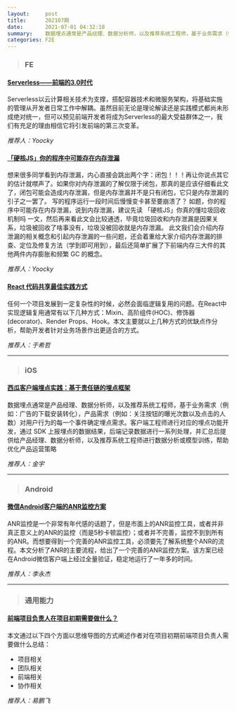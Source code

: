 ```yaml
---
layout:     post
title:      202107期
date:       2021-07-01 04:32:18
summary:    数据埋点通常是产品经理、数据分析师，以及推荐系统工程师，基于业务需求（例如：广告的下载安装转化），产品需求（例如：关注按钮的曝光次数以及点击的人数）对用户行为的每一个事件确定埋点需求。客户端工程师进行对应的埋点功能开发，通过 SDK 上报埋点的数据结果，后端记录数据进行一系列处理，并汇总后提供给产品经理、数据分析师，以及推荐系统工程师进行数据分析或模型训练，帮助优化产品运营策略。
categories: F2E
---
```



> ### FE

#### [Serverless——前端的3.0时代](https://zhuanlan.zhihu.com/p/84054729)

Serverless以云计算相关技术为支撑，搭配容器技术和微服务架构，将基础实施的管理从开发者日常工作中解耦。虽然目前无论是理论解读还是实践模式都尚未形成绝对统一，但可以预见前端开发者将成为Serverless的最大受益群体之一，我们有充足的理由相信它将引发前端的第三次变革。

*推荐人：Yoocky*

#### [「硬核JS」你的程序中可能存在内存泄漏](https://juejin.cn/post/6984188410659340324)

想来很多同学看到内存泄漏，内心直接会跳出两个字：闭包！！！再让你说点其它的估计就噤声了。如果你对内存泄漏的了解仅限于闭包，那真的是应该仔细看此文了，闭包可能会造成内存泄漏，但是内存泄漏并不是只有闭包，它只是内存泄漏的引子之一罢了。
写的程序运行一段时间后慢慢变卡甚至要崩溃了？
如题，你的程序中可能存在内存泄漏，说到内存泄漏，建议先读 「硬核JS」你真的懂垃圾回收机制吗 一文，然后再来看此文会比较通透，毕竟垃圾回收和内存泄漏是因果关系，垃圾被回收了啥事没有，垃圾没被回收就是内存泄漏。
此文我们会介绍内存泄漏的相关概念和引起内存泄漏的一些问题，还会着重给大家介绍内存泄漏的排查、定位及修复方法（学到即可用到），最后还简单扩展了下前端内存三大件的其他两件内存膨胀和频繁 GC 的概念。

*推荐人：Yoocky*

#### [React 代码共享最佳实践方式](https://mp.weixin.qq.com/s/JRhO_8lW0jJSo6dYab8HCQ)

任何一个项目发展到一定复杂性的时候，必然会面临逻辑复用的问题。在React中实现逻辑复用通常有以下几种方式：Mixin、高阶组件(HOC)、修饰器(decorator)、Render Props、Hook。本文主要就以上几种方式的优缺点作分析，帮助开发者针对业务场景作出更适合的方式。


*推荐人：于希哲*

---

> ### iOS


#### [西瓜客户端埋点实践：基于责任链的埋点框架](https://mp.weixin.qq.com/s/iMn--4FNugtH26G90N1MaQ)

数据埋点通常是产品经理、数据分析师，以及推荐系统工程师，基于业务需求（例如：广告的下载安装转化），产品需求（例如：关注按钮的曝光次数以及点击的人数）对用户行为的每一个事件确定埋点需求。客户端工程师进行对应的埋点功能开发，通过 SDK 上报埋点的数据结果，后端记录数据进行一系列处理，并汇总后提供给产品经理、数据分析师，以及推荐系统工程师进行数据分析或模型训练，帮助优化产品运营策略


*推荐人：金宇*

---

> ### Android


#### [微信Android客户端的ANR监控方案](https://mp.weixin.qq.com/s/fWoXprt2TFL1tTapt7esYg)

ANR监控是一个非常有年代感的话题了，但是市面上的ANR监控工具，或者并非真正意义上的ANR的监控（而是5秒卡顿监控）；或者并不完善，监控不到到所有的ANR。而想要得到一个完善的ANR监控工具，必须要先了解系统整个ANR的流程。本文分析了ANR的主要流程，给出了一个完善的ANR监控方案。该方案已经在Android微信客户端上经过全量验证，稳定地运行了一年多的时间。


*推荐人：李永杰*

---

> ### 通用能力

#### [前端项目负责人在项目初期需要做什么？](https://mp.weixin.qq.com/s/e2BETHLP5YeUIYWbXo0a8g)

本文通过以下四个方面以思维导图的方式阐述作者对在项目初期前端项目负责人需要做什么总结：

* 项目相关
* 团队相关
* 前端相关
* 协作相关

*推荐人：易鹏飞*